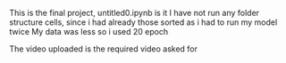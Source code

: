 This is the final project, untitled0.ipynb is it
I have not run any folder structure cells, since i had already those sorted as i had to run my model twice
My data was less so i used 20 epoch

The video uploaded is the required video asked for
